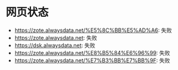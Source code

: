 # 网页状态
- https://zote.alwaysdata.net/%E5%8C%BB%E5%AD%A6: 失败
- https://zote.alwaysdata.net: 失败
- https://dsk.alwaysdata.net: 失败
- https://zote.alwaysdata.net/%E8%B5%84%E6%96%99: 失败
- https://zote.alwaysdata.net/%E7%B3%BB%E7%BB%9F: 失败
